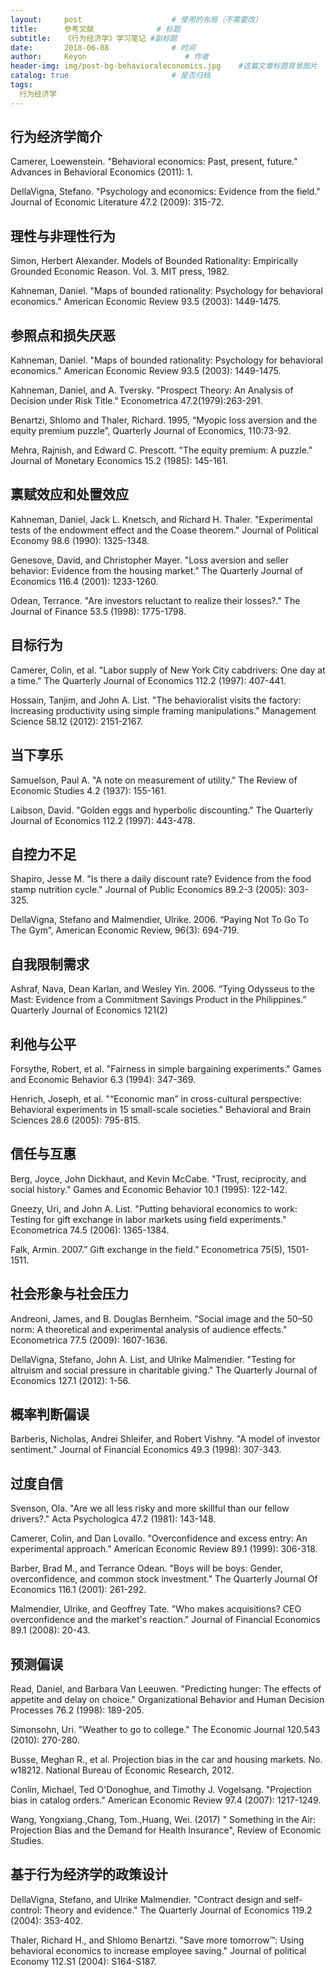 ```yaml
---
layout:     post                    # 使用的布局（不需要改）
title:      参考文献              # 标题 
subtitle:   《行为经济学》学习笔记 #副标题
date:       2018-06-08              # 时间
author:     Keyon                      # 作者
header-img: img/post-bg-behavioraleconomics.jpg    #这篇文章标题背景图片
catalog: true                       # 是否归档
tags:
  行为经济学
---
```


## 行为经济学简介

Camerer, Loewenstein. "Behavioral economics: Past, present, future." Advances in Behavioral Economics (2011): 1.

DellaVigna, Stefano. "Psychology and economics: Evidence from the field." Journal of Economic Literature 47.2 (2009): 315-72.



## 理性与非理性行为

Simon, Herbert Alexander. Models of Bounded Rationality: Empirically Grounded Economic Reason. Vol. 3. MIT press, 1982.

Kahneman, Daniel. "Maps of bounded rationality: Psychology for behavioral economics." American Economic Review 93.5 (2003): 1449-1475.



## 参照点和损失厌恶

Kahneman, Daniel. "Maps of bounded rationality: Psychology for behavioral economics." American Economic Review 93.5 (2003): 1449-1475.

Kahneman, Daniel, and A. Tversky. "Prospect Theory: An Analysis of Decision under Risk Title." Econometrica 47.2(1979):263-291.

Benartzi, Shlomo and Thaler, Richard. 1995, “Myopic loss aversion and the equity premium puzzle”, Quarterly Journal of Economics, 110:73-92.

Mehra, Rajnish, and Edward C. Prescott. "The equity premium: A puzzle." Journal of Monetary Economics 15.2 (1985): 145-161.



## 禀赋效应和处置效应

Kahneman, Daniel, Jack L. Knetsch, and Richard H. Thaler. "Experimental tests of the endowment effect and the Coase theorem." Journal of Political Economy 98.6 (1990): 1325-1348.

Genesove, David, and Christopher Mayer. "Loss aversion and seller behavior: Evidence from the housing market." The Quarterly Journal of Economics 116.4 (2001): 1233-1260.

Odean, Terrance. "Are investors reluctant to realize their losses?." The Journal of Finance 53.5 (1998): 1775-1798.



## 目标行为

Camerer, Colin, et al. "Labor supply of New York City cabdrivers: One day at a time." The Quarterly Journal of Economics 112.2 (1997): 407-441.

Hossain, Tanjim, and John A. List. "The behavioralist visits the factory: Increasing productivity using simple framing manipulations." Management Science 58.12 (2012): 2151-2167.



## 当下享乐

Samuelson, Paul A. "A note on measurement of utility." The Review of Economic Studies 4.2 (1937): 155-161.

Laibson, David. "Golden eggs and hyperbolic discounting." The Quarterly Journal of Economics 112.2 (1997): 443-478.



## 自控力不足

Shapiro, Jesse M. "Is there a daily discount rate? Evidence from the food stamp nutrition cycle." Journal of Public Economics 89.2-3 (2005): 303-325.

DellaVigna, Stefano and Malmendier, Ulrike. 2006. “Paying Not To Go To The Gym”, American Economic Review, 96(3): 694-719.



## 自我限制需求

Ashraf, Nava, Dean Karlan, and Wesley Yin. 2006. “Tying Odysseus to the Mast: Evidence from a Commitment Savings Product in the Philippines.” Quarterly Journal of Economics 121(2)



## 利他与公平

Forsythe, Robert, et al. "Fairness in simple bargaining experiments." Games and Economic Behavior 6.3 (1994): 347-369.

Henrich, Joseph, et al. "“Economic man” in cross-cultural perspective: Behavioral experiments in 15 small-scale societies." Behavioral and Brain Sciences 28.6 (2005): 795-815.



## 信任与互惠

Berg, Joyce, John Dickhaut, and Kevin McCabe. "Trust, reciprocity, and social history." Games and Economic Behavior 10.1 (1995): 122-142.

Gneezy, Uri, and John A. List. "Putting behavioral economics to work: Testing for gift exchange in labor markets using field experiments." Econometrica 74.5 (2006): 1365-1384.

Falk, Armin. 2007.” Gift exchange in the field.” Econometrica 75(5), 1501-1511.



## 社会形象与社会压力

Andreoni, James, and B. Douglas Bernheim. "Social image and the 50–50 norm: A theoretical and experimental analysis of audience effects." Econometrica 77.5 (2009): 1607-1636.

DellaVigna, Stefano, John A. List, and Ulrike Malmendier. "Testing for altruism and social pressure in charitable giving." The Quarterly Journal of Economics 127.1 (2012): 1-56.



## 概率判断偏误

Barberis, Nicholas, Andrei Shleifer, and Robert Vishny. "A model of investor sentiment." Journal of Financial Economics 49.3 (1998): 307-343.



## 过度自信

Svenson, Ola. "Are we all less risky and more skillful than our fellow drivers?." Acta Psychologica 47.2 (1981): 143-148.

Camerer, Colin, and Dan Lovallo. "Overconfidence and excess entry: An experimental approach." American Economic Review 89.1 (1999): 306-318.

Barber, Brad M., and Terrance Odean. "Boys will be boys: Gender, overconfidence, and common stock investment." The Quarterly Journal Of Economics 116.1 (2001): 261-292.

Malmendier, Ulrike, and Geoffrey Tate. "Who makes acquisitions? CEO overconfidence and the market's reaction." Journal of Financial Economics 89.1 (2008): 20-43.



## 预测偏误

Read, Daniel, and Barbara Van Leeuwen. "Predicting hunger: The effects of appetite and delay on choice." Organizational Behavior and Human Decision Processes 76.2 (1998): 189-205.

Simonsohn, Uri. "Weather to go to college." The Economic Journal 120.543 (2010): 270-280.

Busse, Meghan R., et al. Projection bias in the car and housing markets. No. w18212. National Bureau of Economic Research, 2012.

Conlin, Michael, Ted O'Donoghue, and Timothy J. Vogelsang. "Projection bias in catalog orders." American Economic Review 97.4 (2007): 1217-1249.

Wang, Yongxiang.,Chang, Tom.,Huang, Wei. (2017) " Something in the Air: Projection Bias and the Demand for Health Insurance", Review of Economic Studies.



## 基于行为经济学的政策设计

DellaVigna, Stefano, and Ulrike Malmendier. "Contract design and self-control: Theory and evidence." The Quarterly Journal of Economics 119.2 (2004): 353-402.

Thaler, Richard H., and Shlomo Benartzi. "Save more tomorrow™: Using behavioral economics to increase employee saving." Journal of political Economy 112.S1 (2004): S164-S187.